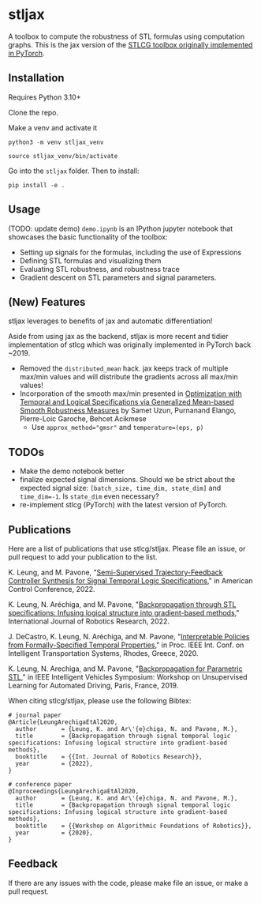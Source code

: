 stljax
======

A toolbox to compute the robustness of STL formulas using computation graphs. This is the jax version of the [STLCG toolbox originally implemented in PyTorch](https://github.com/StanfordASL/stlcg/tree/dev).


## Installation

Requires Python 3.10+

Clone the repo. 

 Make a venv and activate it

`python3 -m venv stljax_venv`

`source stljax_venv/bin/activate`

Go into the `stljax` folder. Then to install:

`pip install -e .`


## Usage

(TODO: update demo)
`demo.ipynb` is an IPython jupyter notebook that showcases the basic functionality of the toolbox:
* Setting up signals for the formulas, including the use of Expressions
* Defining STL formulas and visualizing them
* Evaluating STL robustness, and robustness trace
* Gradient descent on STL parameters and signal parameters.


## (New) Features
stljax leverages to benefits of jax and automatic differentiation!

Aside from using jax as the backend, stljax is more recent and tidier implementation of stlcg which was originally implemented in PyTorch back ~2019.

- Removed the `distributed_mean` hack. jax keeps track of multiple max/min values and will distribute the gradients across all max/min values!
- Incorporation of the smooth max/min presented in [Optimization with Temporal and Logical Specifications via Generalized Mean-based Smooth Robustness Measures](https://arxiv.org/abs/2405.10996) by Samet Uzun, Purnanand Elango, Pierre-Loic Garoche, Behcet Acikmese
    - Use `approx_method="gmsr"` and `temperature=(eps, p)`




## TODOs
- Make the demo notebook better
- finalize expected signal dimensions. Should we be strict about the expected signal size: `[batch_size, time_dim, state_dim]` and `time_dim=-1`. Is `state_dim` even necessary?
- re-implement stlcg (PyTorch) with the latest version of PyTorch.


## Publications
Here are a list of publications that use stlcg/stljax. Please file an issue, or pull request to add your publication to the list.

K. Leung, and M. Pavone, "[Semi-Supervised Trajectory-Feedback Controller Synthesis for Signal Temporal Logic Specifications](https://arxiv.org/abs/2202.01997)," in American Control Conference, 2022.

K. Leung, N. Aréchiga, and M. Pavone, "[Backpropagation through STL specifications: Infusing logical structure into gradient-based methods](https://arxiv.org/abs/2008.00097)," International Journal of Robotics Research, 2022.

J. DeCastro, K. Leung, N. Aréchiga, and M. Pavone, "[Interpretable Policies from Formally-Specified Temporal Properties](http://asl.stanford.edu/wp-content/papercite-data/pdf/DeCastro.Leung.ea.ITSC20.pdf)," in Proc. IEEE Int. Conf. on Intelligent Transportation Systems, Rhodes, Greece, 2020.

K. Leung, N. Arechiga, and M. Pavone, "[Backpropagation for Parametric STL](http://asl.stanford.edu/wp-content/papercite-data/pdf/Leung.Arechiga.ea.ULAD19.pdf)," in IEEE Intelligent Vehicles Symposium: Workshop on Unsupervised Learning for Automated Driving, Paris, France, 2019.

When citing stlcg/stljax, please use the following Bibtex:
```
# journal paper
@Article{LeungArechigaEtAl2020,
  author       = {Leung, K. and Ar\'{e}chiga, N. and Pavone, M.},
  title        = {Backpropagation through signal temporal logic specifications: Infusing logical structure into gradient-based methods},
  booktitle    = {{Int. Journal of Robotics Research}},
  year         = {2022},
}

# conference paper
@Inproceedings{LeungArechigaEtAl2020,
  author       = {Leung, K. and Ar\'{e}chiga, N. and Pavone, M.},
  title        = {Backpropagation through signal temporal logic specifications: Infusing logical structure into gradient-based methods},
  booktitle    = {{Workshop on Algorithmic Foundations of Robotics}},
  year         = {2020},
}
```

## Feedback
If there are any issues with the code, please make file an issue, or make a pull request.

